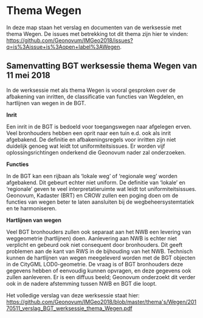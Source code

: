 Thema Wegen
===========

In deze map staan het verslag en documenten van de werksessie met thema Wegen.
De issues met betrekking tot dit thema zijn hier te vinden:
<https://github.com/Geonovum/IMGeo2018/issues?q=is%3Aissue+is%3Aopen+label%3AWegen>.

Samenvatting BGT werksessie thema Wegen van 11 mei 2018
-------------------------------------------------------

In de werksessie met als thema Wegen is vooral gesproken over de afbakening van
inritten, de classificatie van functies van Wegdelen, en hartlijnen van wegen in
de BGT.

**Inrit**

Een inrit in de BGT is bedoeld voor toegangswegen naar afgelegen erven. Veel
bronhouders hebben een oprit naar een tuin e.d. ook als inrit afgebakend. De
definitie en afbakeningsregels voor inritten zijn niet duidelijk genoeg wat
leidt tot uniformiteitsissues. Er worden vijf oplossingsrichtingen onderkend die
Geonovum nader zal onderzoeken.

**Functies**

In de BGT kan een rijbaan als ‘lokale weg’ of ‘regionale weg’ worden afgebakend.
Dit gebeurt echter niet uniform. De definitie van ‘lokale’ en ‘regionale’ geven
te veel interpretatieruimte wat leidt tot uniformiteitsissues. Geonovum,
Kadaster (BRT) en CROW zullen een poging doen om de functies van wegen beter te
laten aansluiten bij de wegbeheersystemtatiek en te harmoniseren.

**Hartlijnen van wegen**

Veel BGT bronhouders zullen ook separaat aan het NWB een levering van
weggeometrie (hartlijnen) doen. Aanlevering aan NWB is echter niet verplicht en
gebeurd ook niet consequent door bronhouders. Dit geeft problemen aan de kant
van RWS in de bijhouding van het NWB. Technisch kunnen de hartlijnen van wegen
meegeleverd worden met de BGT objecten in de CityGML LOD0-geometrie. De vraag is
of BGT bronhouders deze gegevens hebben of eenvoudig kunnen opvragen, en deze
gegevens ook zullen aanleveren. Er is een diffuus beeld; Geonovum onderzoekt dit
verder ook in de nadere afstemming tussen NWB en BGT die loopt.

Het volledige verslag van deze werksessie staat hier: https://github.com/Geonovum/IMGeo2018/blob/master/thema's/Wegen/20170511_verslag_BGT_werksessie_thema_Wegen.pdf
